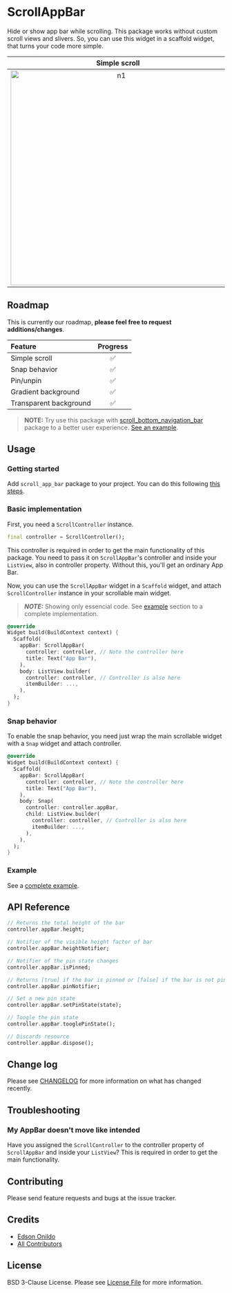 # ScrollAppBar

Hide or show app bar while scrolling. This package works without custom scroll views and slivers. So, you can use this widget in a scaffold widget, that turns your code more simple.

Simple scroll | Snap behavior
:-----------: | :-----------:
<img width="497" alt="n1" src="https://user-images.githubusercontent.com/8020047/80651941-3f757a80-8a4d-11ea-973e-c623423d0fad.gif"> | <img width="497" alt="n2" src="https://user-images.githubusercontent.com/8020047/80651979-5ddb7600-8a4d-11ea-87ef-b18ee534a574.gif">

## Roadmap

This is currently our roadmap, **please feel free to request additions/changes**.

| Feature             | Progress |
| :------------------ | :------: |
| Simple scroll       |    ✅     |
| Snap behavior       |    ✅     |
| Pin/unpin           |    ✅     |
| Gradient background |    ✅     |
| Transparent background |    ✅     |

> **NOTE:** Try use this package with [scroll_bottom_navigation_bar](https://pub.dev/packages/scroll_bottom_navigation_bar) package to a better user experience. [See an example](https://github.com/EdsonOnildoJR/scroll_bars).

## Usage

### Getting started

Add `scroll_app_bar` package to your project. You can do this following [this steps](https://pub.dev/packages/scroll_app_bar#-installing-tab-).

### Basic implementation

First, you need a `ScrollController` instance.

```dart
final controller = ScrollController(); 
```

This controller is required in order to get the main functionality of this package.
You need to pass it on `ScrollAppBar`'s controller and inside your `ListView`, also in
controller property. Without this, you'll get an ordinary App Bar.

Now, you can use the `ScrollAppBar` widget in a `Scaffold` widget, and attach `ScrollController` instance in your scrollable main widget.

> **_NOTE:_**  Showing only essencial code. See [example](#example) section to a complete implementation.

```dart
@override
Widget build(BuildContext context) {
  Scaffold(
    appBar: ScrollAppBar(
      controller: controller, // Note the controller here
      title: Text("App Bar"),
    ),
    body: ListView.builder(
      controller: controller, // Controller is also here
      itemBuilder: ...,
    ),
  );
}
```

### Snap behavior

To enable the snap behavior, you need just wrap the main scrollable widget with a `Snap` widget and attach controller.

```dart
@override
Widget build(BuildContext context) {
  Scaffold(
    appBar: ScrollAppBar(
      controller: controller, // Note the controller here
      title: Text("App Bar"),
    ),
    body: Snap(
      controller: controller.appBar,
      child: ListView.builder(
        controller: controller, // Controller is also here
        itemBuilder: ...,
      ),
    ),
  );
}
```

### Example

See a [complete example](./example/lib/main.dart).

## API Reference

```dart
// Returns the total height of the bar
controller.appBar.height;

// Notifier of the visible height factor of bar
controller.appBar.heightNotifier;

// Notifier of the pin state changes
controller.appBar.isPinned;

// Returns [true] if the bar is pinned or [false] if the bar is not pinned
controller.appBar.pinNotifier;

// Set a new pin state
controller.appBar.setPinState(state);

// Toogle the pin state
controller.appBar.tooglePinState();

// Discards resource
controller.appBar.dispose();
```

## Change log

Please see [CHANGELOG](./CHANGELOG.md) for more information on what has changed recently.

## Troubleshooting

### My AppBar doesn't move like intended

Have you assigned the `ScrollController` to the controller property of `ScrollAppBar` and inside
your `ListView`? This is required in order to get the main functionality.

## Contributing

Please send feature requests and bugs at the issue tracker.

## Credits

- [Edson Onildo](https://github.com/EdsonOnildoJR)
- [All Contributors](../../contributors)

## License

BSD 3-Clause License. Please see [License File](./LICENSE) for more information.
